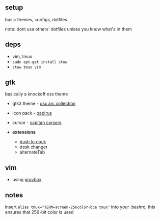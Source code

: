 setup
---

basic themes, configs, dotfiles


note: dont use others' dotfiles unless you know what's in them


deps
---
 - vim, tmux
 - ```sudo apt-get install stow```
 - ```stow tmux vim```

gtk
---
basically a knockoff osx theme
 - gtk3 theme - [osx arc collection](https://www.gnome-look.org/p/1167049/)
 - icon pack - [papirus](https://www.gnome-look.org/p/1166289/)
 - cursor - [capitan cursors](https://www.gnome-look.org/p/1148692/)

 - **extensions**
    - [dash to dock](https://extensions.gnome.org/extension/307/dash-to-dock/)
    - desk changer
    - alternateTab


vim
---
 - using [gruvbox](https://github.com/morhetz/gruvbox)

notes
---

insert ```alias tmux="TERM=screen-256color-bce tmux"``` into your .bashrc, this ensures that 256-bit color is used
